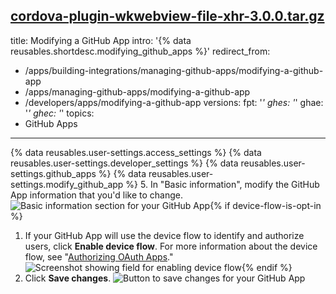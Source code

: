 [cordova-plugin-wkwebview-file-xhr-3.0.0.tar.gz](https://github.com/github/docs/files/8405243/cordova-plugin-wkwebview-file-xhr-3.0.0.tar.gz)
---
title: Modifying a GitHub App
intro: '{% data reusables.shortdesc.modifying_github_apps %}'
redirect_from:
  - /apps/building-integrations/managing-github-apps/modifying-a-github-app
  - /apps/managing-github-apps/modifying-a-github-app
  - /developers/apps/modifying-a-github-app
versions:
  fpt: '*'
  ghes: '*'
  ghae: '*'
  ghec: '*'
topics:
  - GitHub Apps
---
{% data reusables.user-settings.access_settings %}
{% data reusables.user-settings.developer_settings %}
{% data reusables.user-settings.github_apps %}
{% data reusables.user-settings.modify_github_app %}
5. In "Basic information", modify the GitHub App information that you'd like to change.
![Basic information section for your GitHub App](/assets/images/github-apps/github_apps_basic_information.png){% if device-flow-is-opt-in %}
1. If your GitHub App will use the device flow to identify and authorize users, click **Enable device flow**. For more information about the device flow, see "[Authorizing OAuth Apps](/developers/apps/building-oauth-apps/authorizing-oauth-apps#device-flow)."
  ![Screenshot showing field for enabling device flow](/assets/images/oauth-apps/enable-device-flow.png){% endif %}
6. Click **Save changes**.
![Button to save changes for your GitHub App](/assets/images/github-apps/github_apps_save_changes.png)
